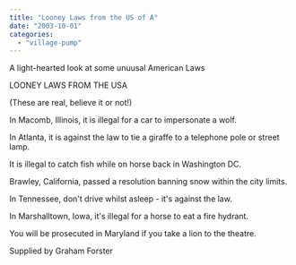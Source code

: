 ```yaml
---
title: "Looney Laws from the US of A"
date: "2003-10-01"
categories: 
  - "village-pump"
---
```


A light-hearted look at some unuusal American Laws

LOONEY LAWS FROM THE USA

(These are real, believe it or not!)

In Macomb, Illinois, it is illegal for a car to impersonate a wolf.

In Atlanta, it is against the law to tie a giraffe to a telephone pole or street lamp.

It is illegal to catch fish while on horse back in Washington DC.

Brawley, California, passed a resolution banning snow within the city limits.

In Tennessee, don't drive whilst asleep - it's against the law.

In Marshalltown, Iowa, it's illegal for a horse to eat a fire hydrant.

You will be prosecuted in Maryland if you take a lion to the theatre.

Supplied by Graham Forster
